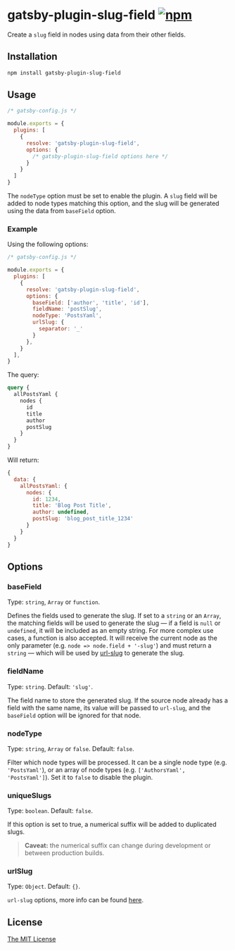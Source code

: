 # gatsby-plugin-slug-field [![npm][1]][2]

Create a `slug` field in nodes using data from their other fields.

## Installation

```sh
npm install gatsby-plugin-slug-field
```

## Usage

```js
/* gatsby-config.js */

module.exports = {
  plugins: [
    {
      resolve: 'gatsby-plugin-slug-field',
      options: {
        /* gatsby-plugin-slug-field options here */
      }
    }
  ]
}
```

The `nodeType` option must be set to enable the plugin. A `slug` field will be
added to node types matching this option, and the slug will be generated using
the data from `baseField` option.

### Example

Using the following options:

```js
/* gatsby-config.js */

module.exports = {
  plugins: [
    {
      resolve: 'gatsby-plugin-slug-field',
      options: {
        baseField: ['author', 'title', 'id'],
        fieldName: 'postSlug',
        nodeType: 'PostsYaml',
        urlSlug: {
          separator: '_'
        }
      },
    }
  ],
}
```

The query:

```graphql
query {
  allPostsYaml {
    nodes {
      id
      title
      author
      postSlug
    }
  }
}
```

Will return:

```js
{
  data: {
    allPostsYaml: {
      nodes: {
        id: 1234,
        title: 'Blog Post Title',
        author: undefined,
        postSlug: 'blog_post_title_1234'
      }
    }
  }
}
```

## Options

### baseField

Type: `string`, `Array` or `function`.

Defines the fields used to generate the slug. If set to a `string` or an
`Array`, the matching fields will be used to generate the slug — if a field is
`null` or `undefined`, it will be included as an empty string. For more complex
use cases, a function is also accepted. It will receive the current node as the
only parameter (e.g. `node => node.field + '-slug'`) and must return a `string`
— which will be used by [url-slug][3] to generate the slug.

### fieldName

Type: `string`. Default: `'slug'`.

The field name to store the generated slug. If the source node already has a
field with the same name, its value will be passed to `url-slug`, and the
`baseField` option will be ignored for that node.

### nodeType

Type: `string`, `Array` or `false`. Default: `false`.

Filter which node types will be processed. It can be a single node type (e.g.
`'PostsYaml'`), or an array of node types (e.g. `['AuthorsYaml', 'PostsYaml']`).
Set it to `false` to disable the plugin.

### uniqueSlugs

Type: `boolean`. Default: `false`.

If this option is set to true, a numerical suffix will be added to duplicated
slugs.

> __Caveat:__ the numerical suffix can change during development or between
> production builds.

### urlSlug

Type: `Object`. Default: `{}`.

`url-slug` options, more info can be found [here][4].

## License

[The MIT License][license]

[1]: https://img.shields.io/npm/v/gatsby-plugin-slug-field
[2]: https://www.npmjs.com/package/gatsby-plugin-slug-field
[3]: https://github.com/stldo/url-slug
[4]: https://github.com/stldo/url-slug#readme
[license]: ./LICENSE
